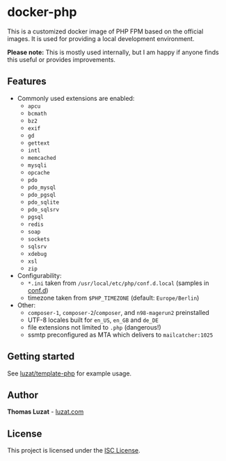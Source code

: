 # docker-php

This is a customized docker image of PHP FPM based on the official images. It is used for providing a local development environment.

**Please note:** This is mostly used internally, but I am happy if anyone finds this useful or provides improvements.

## Features

* Commonly used extensions are enabled:
  * `apcu`
  * `bcmath`
  * `bz2`
  * `exif`
  * `gd`
  * `gettext`
  * `intl`
  * `memcached`
  * `mysqli`
  * `opcache`
  * `pdo`
  * `pdo_mysql`
  * `pdo_pgsql`
  * `pdo_sqlite`
  * `pdo_sqlsrv`
  * `pgsql`
  * `redis`
  * `soap`
  * `sockets`
  * `sqlsrv`
  * `xdebug`
  * `xsl`
  * `zip`
* Configurability:
  * `*.ini` taken from `/usr/local/etc/php/conf.d.local` (samples in [conf.d](conf.d))
  * timezone taken from `$PHP_TIMEZONE` (default: `Europe/Berlin`)
* Other:
  * `composer-1`, `composer-2`/`composer`, and `n98-magerun2` preinstalled
  * UTF-8 locales built for `en_US`, `en_GB` and `de_DE`
  * file extensions not limited to `.php` (dangerous!)
  * ssmtp preconfigured as MTA which delivers to `mailcatcher:1025`

## Getting started

See [luzat/template-php](https://github.com/luzat/template-php) for example usage.

## Author

**Thomas Luzat** - [luzat.com](https://luzat.com/)

## License

This project is licensed under the [ISC License](LICENSE.md).
